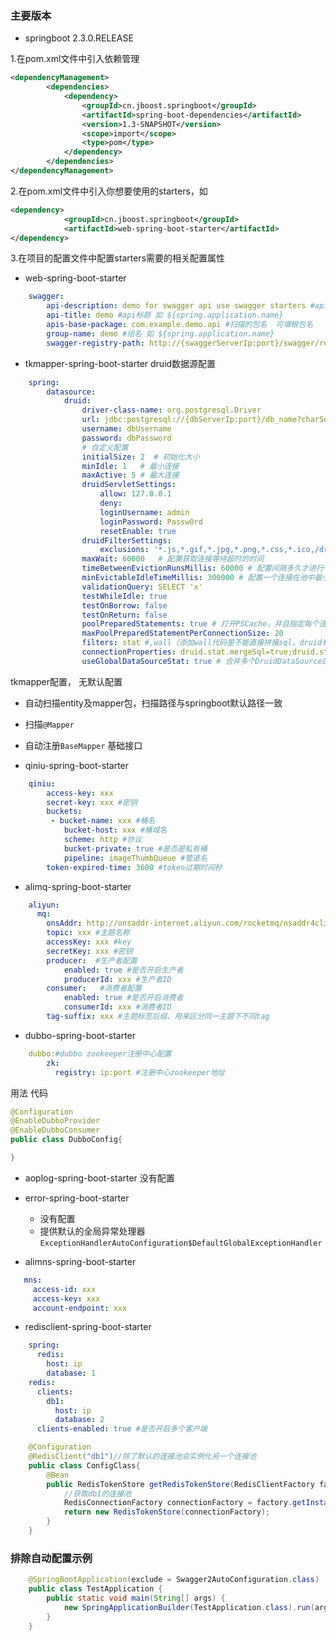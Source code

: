 
### 主要版本 
- springboot 2.3.0.RELEASE 

1.在pom.xml文件中引入依赖管理 
```xml
<dependencyManagement>
        <dependencies>
            <dependency>
                <groupId>cn.jboost.springboot</groupId>
                <artifactId>spring-boot-dependencies</artifactId>
                <version>1.3-SNAPSHOT</version>
                <scope>import</scope>
                <type>pom</type>
            </dependency>
        </dependencies>
</dependencyManagement>
```
2.在pom.xml文件中引入你想要使用的starters，如
```xml
<dependency>
            <groupId>cn.jboost.springboot</groupId>
            <artifactId>web-spring-boot-starter</artifactId>
</dependency>
```
3.在项目的配置文件中配置starters需要的相关配置属性 

- web-spring-boot-starter

```yaml
    swagger:
        api-description: demo for swagger api use swagger starters #api描述 如 ${spring.application.name}
        api-title: demo #api标题 如 ${spring.application.name}
        apis-base-package: com.example.demo.api #扫描的包名  可填根包名
        group-name: demo #组名 如 ${spring.application.name}
        swagger-registry-path: http://{swaggerServerIp:port}/swagger/register  #swaggerapi 注册接口地址
```

- tkmapper-spring-boot-starter   druid数据源配置

```yaml
    spring:
        datasource:
            druid:
                driver-class-name: org.postgresql.Driver
                url: jdbc:postgresql://{dbServerIp:port}/db_name?charSet=UTF-8
                username: dbUsername
                password: dbPassword
                # 自定义配置
                initialSize: 2  # 初始化大小
                minIdle: 1   # 最小连接
                maxActive: 5 # 最大连接
                druidServletSettings:
                    allow: 127.0.0.1
                    deny:
                    loginUsername: admin
                    loginPassword: Passw0rd
                    resetEnable: true
                druidFilterSettings:
                    exclusions: '*.js,*.gif,*.jpg,*.png,*.css,*.ico,/druid/*'
                maxWait: 60000   # 配置获取连接等待超时的时间
                timeBetweenEvictionRunsMillis: 60000 # 配置间隔多久才进行一次检测，检测需要关闭的空闲连接，单位是毫秒
                minEvictableIdleTimeMillis: 300000 # 配置一个连接在池中最小生存的时间，单位是毫秒
                validationQuery: SELECT 'x'
                testWhileIdle: true
                testOnBorrow: false
                testOnReturn: false
                poolPreparedStatements: true # 打开PSCache，并且指定每个连接上PSCache的大小
                maxPoolPreparedStatementPerConnectionSize: 20
                filters: stat #,wall（添加wall代码里不能直接拼接sql，druid有sql注入校验） # 配置监控统计拦截的filters，去掉后监控界面sql无法统计，'wall'用于防火墙
                connectionProperties: druid.stat.mergeSql=true;druid.stat.slowSqlMillis=5000 # 通过connectProperties属性来打开mergeSql功能；慢SQL记录
                useGlobalDataSourceStat: true # 合并多个DruidDataSource的监控数据
```
tkmapper配置， 无默认配置
- 自动扫描entity及mapper包，扫描路径与springboot默认路径一致
- 扫描`@Mapper`
- 自动注册`BaseMapper` 基础接口

- qiniu-spring-boot-starter 

```yaml
    qiniu:
        access-key: xxx
        secret-key: xxx #密钥
        buckets:
         - bucket-name: xxx #桶名
            bucket-host: xxx #桶域名
            scheme: http #协议
            bucket-private: true #是否是私有桶
            pipeline: imageThumbQueue #管道名
        token-expired-time: 3600 #token过期时间秒
```
- alimq-spring-boot-starter

```yaml
    aliyun:
      mq:
        onsAddr: http://onsaddr-internet.aliyun.com/rocketmq/nsaddr4client-internet #mq地址
        topic: xxx #主题名称
        accessKey: xxx #key
        secretKey: xxx #密钥
        producer:  #生产者配置
            enabled: true #是否开启生产者
            producerId: xxx #生产者ID
        consumer:   #消费者配置
            enabled: true #是否开启消费者
            consumerId: xxx #消费者ID
        tag-suffix: xxx #主题标签后缀，用来区分同一主题下不同tag
```
- dubbo-spring-boot-starter

```yaml
    dubbo:#dubbo zookeeper注册中心配置
        zk:
          registry: ip:port #注册中心zookeeper地址
```

用法 代码

```java
@Configuration
@EnableDubboProvider
@EnableDubboConsumer
public class DubboConfig{

}
```

- aoplog-spring-boot-starter
没有配置

-  error-spring-boot-starter
    - 没有配置
    - 提供默认的全局异常处理器`ExceptionHandlerAutoConfiguration$DefaultGlobalExceptionHandler`
    
- alimns-spring-boot-starter
```yaml
   mns:
     access-id: xxx
     access-key: xxx
     account-endpoint: xxx
``` 
- redisclient-spring-boot-starter
```yaml
    spring:
      redis:
        host: ip
        database: 1
    redis:
      clients:
        db1:
          host: ip
          database: 2
      clients-enabled: true #是否开启多个客户端
```

```java
    @Configuration
    @RedisClient("db1")//除了默认的连接池会实例化另一个连接池
    public class ConfigClass{
        @Bean
        public RedisTokenStore getRedisTokenStore(RedisClientFactory factory){
            //获取db1的连接池
            RedisConnectionFactory connectionFactory = factory.getInstance("db1",RedisConnectionFactory.class);
            return new RedisTokenStore(connectionFactory);
        }
    }
```

### 排除自动配置示例  

```java
    @SpringBootApplication(exclude = Swagger2AutoConfiguration.class)
    public class TestApplication {
        public static void main(String[] args) {
            new SpringApplicationBuilder(TestApplication.class).run(args);
    	}
    }
```    
    
